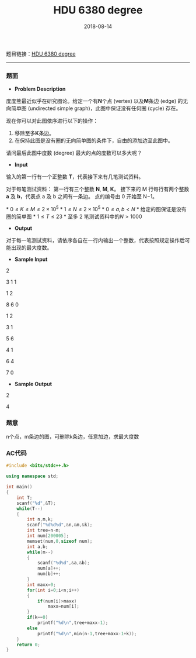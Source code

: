 ﻿---
layout: post
title: HDU 6380 degree
date: 2018-08-14 
tag: HDU
---

题目链接：[HDU 6380 degree](http://acm.hdu.edu.cn/showproblem.php?pid=6380)

-------------------
### 题面
* **Problem Description**

度度熊最近似乎在研究图论。给定一个有**N**个点 (vertex) 以及**M**条边 (edge) 的无向简单图 (undirected simple graph)，此图中保证没有任何圈 (cycle) 存在。

现在你可以对此图依序进行以下的操作：

1. 移除至多**K**条边。
2. 在保持此图是没有圈的无向简单图的条件下，自由的添加边至此图中。

请问最后此图中度数 (degree) 最大的点的度数可以多大呢？ 

* **Input**

输入的第一行有一个正整数 **T**，代表接下来有几笔测试资料。

对于每笔测试资料：
第一行有三个整数 **N**, **M**, **K**。
接下来的 M 行每行有两个整数 **a** 及 **b**，代表点 a 及 b 之间有一条边。
点的编号由 0 开始至 N−1。

\* $0≤K≤M≤2×10^5$
\* $1≤N≤2×10^5$
\* $0≤a,b<N$
\* 给定的图保证是没有圈的简单图
\* $1≤T≤23$
\* 至多 2 笔测试资料中的$N>1000$

* **Output**

对于每一笔测试资料，请依序各自在一行内输出一个整数，代表按照规定操作后可能出现的最大度数。

* **Sample Input**

2

3 1 1

1 2

8 6 0

1 2

3 1

5 6

4 1

6 4

7 0

* **Sample Output**

2

4

### 题意

n个点，m条边的图，可删除k条边，任意加边，求最大度数 

### AC代码
``` c++
#include <bits/stdc++.h>

using namespace std;

int main()
{
    int T;
    scanf("%d",&T);
    while(T--)
    {
        int n,m,k;
        scanf("%d%d%d",&n,&m,&k);
        int tree=n-m;
        int num[200005];
        memset(num,0,sizeof num);
        int a,b;
        while(m--)
        {
            scanf("%d%d",&a,&b);
            num[a]++;
            num[b]++;
        }
        int maxx=0;
        for(int i=0;i<n;i++)
        {
            if(num[i]>maxx)
                maxx=num[i];
        }
        if(k==0)
            printf("%d\n",tree+maxx-1);
        else
            printf("%d\n",min(n-1,tree+maxx-1+k));
    }
    return 0;
}
```